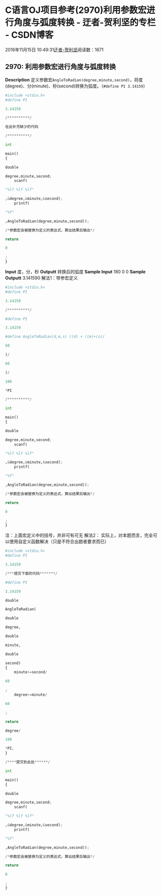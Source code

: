 
# C语言OJ项目参考(2970)利用参数宏进行角度与弧度转换 - 迂者-贺利坚的专栏 - CSDN博客

2016年11月15日 10:49:31[迂者-贺利坚](https://me.csdn.net/sxhelijian)阅读数：1671



## 2970: 利用参数宏进行角度与弧度转换
**Description**
定义参数宏`AngleToRadian(degree,minute,second)`，将度(degree)、分(minute)、秒(second)转换为弧度。（`#define PI 3.14159`）
```python
#include <stdio.h>
#define PI
```
```python
3.14159
```
```python
/**********/
```
```python
在此补充缺少的代码
```
```python
/**********/
```
```python
int
```
```python
main()
{
```
```python
double
```
```python
degree,minute,second;
    scanf(
```
```python
"%lf %lf %lf"
```
```python
,&degree,&minute,&second);
    printf(
```
```python
"%f"
```
```python
,AngleToRadian(degree,minute,second));
```
```python
/*参数宏会被替换为定义的表达式，算出结果后输出*/
```
```python
return
```
```python
0
```
```python
;
}
```
**Input**
度，分，秒
**Outputt**
转换后的弧度
**Sample Input**
180 0 0
**Sample Outputt**
3.141590
解法1：带参宏定义
```python
#include <stdio.h>
#define PI
```
```python
3.14159
```
```python
/**********/
```
```python
#define PI
```
```python
3.14159
```
```python
#define AngleToRadian(d,m,s) ((d) + ((m)+(s)/
```
```python
60
```
```python
)/
```
```python
60
```
```python
)/
```
```python
180
```
```python
*PI
```
```python
/**********/
```
```python
int
```
```python
main()
{
```
```python
double
```
```python
degree,minute,second;
    scanf(
```
```python
"%lf %lf %lf"
```
```python
,&degree,&minute,&second);
    printf(
```
```python
"%f"
```
```python
,AngleToRadian(degree,minute,second));
```
```python
/*参数宏会被替换为定义的表达式，算出结果后输出*/
```
```python
return
```
```python
0
```
```python
;
}
```
注：上面宏定义中的括号，并非可有可无
解法2：
实际上，对本题而言，完全可以使用自定义函数解决（只是不符合出题者要求而已）
```python
#include <stdio.h>
#define PI
```
```python
3.14159
```
```python
/***提交下面的代码*******/
```
```python
#define PI
```
```python
3.14159
```
```python
double
```
```python
AngleToRadian(
```
```python
double
```
```python
degree,
```
```python
double
```
```python
minute,
```
```python
double
```
```python
second)
{
    minute+=second/
```
```python
60
```
```python
;
    degree+=minute/
```
```python
60
```
```python
;
```
```python
return
```
```python
degree/
```
```python
180
```
```python
*PI;
}
```
```python
/****提交到此处******/
```
```python
int
```
```python
main()
{
```
```python
double
```
```python
degree,minute,second;
    scanf(
```
```python
"%lf %lf %lf"
```
```python
,&degree,&minute,&second);
    printf(
```
```python
"%f"
```
```python
,AngleToRadian(degree,minute,second));
```
```python
/*参数宏会被替换为定义的表达式，算出结果后输出*/
```
```python
return
```
```python
0
```
```python
;
}
```

